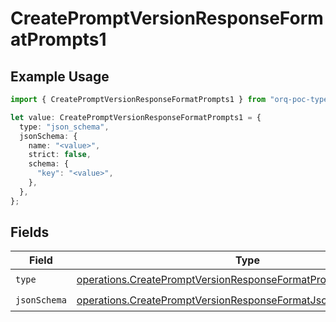 # CreatePromptVersionResponseFormatPrompts1

## Example Usage

```typescript
import { CreatePromptVersionResponseFormatPrompts1 } from "orq-poc-typescript-multi-env-version/models/operations";

let value: CreatePromptVersionResponseFormatPrompts1 = {
  type: "json_schema",
  jsonSchema: {
    name: "<value>",
    strict: false,
    schema: {
      "key": "<value>",
    },
  },
};
```

## Fields

| Field                                                                                                                                              | Type                                                                                                                                               | Required                                                                                                                                           | Description                                                                                                                                        |
| -------------------------------------------------------------------------------------------------------------------------------------------------- | -------------------------------------------------------------------------------------------------------------------------------------------------- | -------------------------------------------------------------------------------------------------------------------------------------------------- | -------------------------------------------------------------------------------------------------------------------------------------------------- |
| `type`                                                                                                                                             | [operations.CreatePromptVersionResponseFormatPromptsResponseType](../../models/operations/createpromptversionresponseformatpromptsresponsetype.md) | :heavy_check_mark:                                                                                                                                 | N/A                                                                                                                                                |
| `jsonSchema`                                                                                                                                       | [operations.CreatePromptVersionResponseFormatJsonSchema](../../models/operations/createpromptversionresponseformatjsonschema.md)                   | :heavy_check_mark:                                                                                                                                 | N/A                                                                                                                                                |